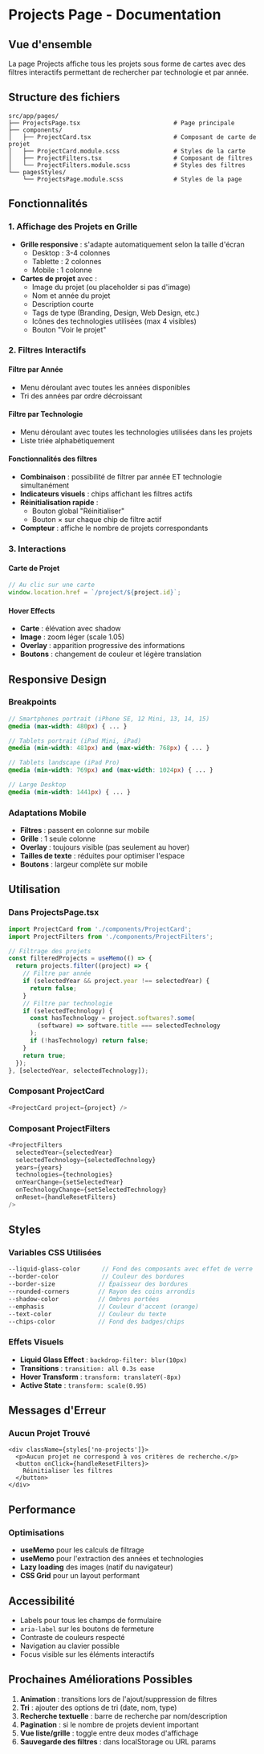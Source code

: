 # Projects Page - Documentation

## Vue d'ensemble

La page Projects affiche tous les projets sous forme de cartes avec des filtres interactifs permettant de rechercher par technologie et par année.

## Structure des fichiers

```
src/app/pages/
├── ProjectsPage.tsx                          # Page principale
├── components/
│   ├── ProjectCard.tsx                       # Composant de carte de projet
│   ├── ProjectCard.module.scss               # Styles de la carte
│   ├── ProjectFilters.tsx                    # Composant de filtres
│   └── ProjectFilters.module.scss            # Styles des filtres
└── pagesStyles/
    └── ProjectsPage.module.scss              # Styles de la page
```

## Fonctionnalités

### 1. Affichage des Projets en Grille

- **Grille responsive** : s'adapte automatiquement selon la taille d'écran
  - Desktop : 3-4 colonnes
  - Tablette : 2 colonnes
  - Mobile : 1 colonne
- **Cartes de projet** avec :
  - Image du projet (ou placeholder si pas d'image)
  - Nom et année du projet
  - Description courte
  - Tags de type (Branding, Design, Web Design, etc.)
  - Icônes des technologies utilisées (max 4 visibles)
  - Bouton "Voir le projet"

### 2. Filtres Interactifs

#### Filtre par Année
- Menu déroulant avec toutes les années disponibles
- Tri des années par ordre décroissant

#### Filtre par Technologie
- Menu déroulant avec toutes les technologies utilisées dans les projets
- Liste triée alphabétiquement

#### Fonctionnalités des filtres
- **Combinaison** : possibilité de filtrer par année ET technologie simultanément
- **Indicateurs visuels** : chips affichant les filtres actifs
- **Réinitialisation rapide** : 
  - Bouton global "Réinitialiser"
  - Bouton × sur chaque chip de filtre actif
- **Compteur** : affiche le nombre de projets correspondants

### 3. Interactions

#### Carte de Projet
```typescript
// Au clic sur une carte
window.location.href = `/project/${project.id}`;
```

#### Hover Effects
- **Carte** : élévation avec shadow
- **Image** : zoom léger (scale 1.05)
- **Overlay** : apparition progressive des informations
- **Boutons** : changement de couleur et légère translation

## Responsive Design

### Breakpoints

```scss
// Smartphones portrait (iPhone SE, 12 Mini, 13, 14, 15)
@media (max-width: 480px) { ... }

// Tablets portrait (iPad Mini, iPad)
@media (min-width: 481px) and (max-width: 768px) { ... }

// Tablets landscape (iPad Pro)
@media (min-width: 769px) and (max-width: 1024px) { ... }

// Large Desktop
@media (min-width: 1441px) { ... }
```

### Adaptations Mobile

- **Filtres** : passent en colonne sur mobile
- **Grille** : 1 seule colonne
- **Overlay** : toujours visible (pas seulement au hover)
- **Tailles de texte** : réduites pour optimiser l'espace
- **Boutons** : largeur complète sur mobile

## Utilisation

### Dans ProjectsPage.tsx

```typescript
import ProjectCard from './components/ProjectCard';
import ProjectFilters from './components/ProjectFilters';

// Filtrage des projets
const filteredProjects = useMemo(() => {
  return projects.filter((project) => {
    // Filtre par année
    if (selectedYear && project.year !== selectedYear) {
      return false;
    }
    // Filtre par technologie
    if (selectedTechnology) {
      const hasTechnology = project.softwares?.some(
        (software) => software.title === selectedTechnology
      );
      if (!hasTechnology) return false;
    }
    return true;
  });
}, [selectedYear, selectedTechnology]);
```

### Composant ProjectCard

```typescript
<ProjectCard project={project} />
```

### Composant ProjectFilters

```typescript
<ProjectFilters
  selectedYear={selectedYear}
  selectedTechnology={selectedTechnology}
  years={years}
  technologies={technologies}
  onYearChange={setSelectedYear}
  onTechnologyChange={setSelectedTechnology}
  onReset={handleResetFilters}
/>
```

## Styles

### Variables CSS Utilisées

```scss
--liquid-glass-color      // Fond des composants avec effet de verre
--border-color            // Couleur des bordures
--border-size            // Épaisseur des bordures
--rounded-corners        // Rayon des coins arrondis
--shadow-color           // Ombres portées
--emphasis               // Couleur d'accent (orange)
--text-color             // Couleur du texte
--chips-color            // Fond des badges/chips
```

### Effets Visuels

- **Liquid Glass Effect** : `backdrop-filter: blur(10px)`
- **Transitions** : `transition: all 0.3s ease`
- **Hover Transform** : `transform: translateY(-8px)`
- **Active State** : `transform: scale(0.95)`

## Messages d'Erreur

### Aucun Projet Trouvé

```tsx
<div className={styles['no-projects']}>
  <p>Aucun projet ne correspond à vos critères de recherche.</p>
  <button onClick={handleResetFilters}>
    Réinitialiser les filtres
  </button>
</div>
```

## Performance

### Optimisations

- **useMemo** pour les calculs de filtrage
- **useMemo** pour l'extraction des années et technologies
- **Lazy loading** des images (natif du navigateur)
- **CSS Grid** pour un layout performant

## Accessibilité

- Labels pour tous les champs de formulaire
- `aria-label` sur les boutons de fermeture
- Contraste de couleurs respecté
- Navigation au clavier possible
- Focus visible sur les éléments interactifs

## Prochaines Améliorations Possibles

1. **Animation** : transitions lors de l'ajout/suppression de filtres
2. **Tri** : ajouter des options de tri (date, nom, type)
3. **Recherche textuelle** : barre de recherche par nom/description
4. **Pagination** : si le nombre de projets devient important
5. **Vue liste/grille** : toggle entre deux modes d'affichage
6. **Sauvegarde des filtres** : dans localStorage ou URL params


